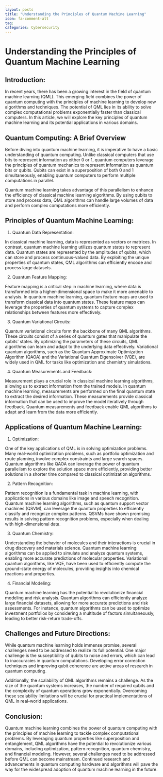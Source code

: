 ```yaml
---
layout: posts
title: "Understanding the Principles of Quantum Machine Learning"
icon: fa-comment-alt
tag:      
categories: Cybersecurity
---
```



# Understanding the Principles of Quantum Machine Learning

## Introduction:

In recent years, there has been a growing interest in the field of quantum machine learning (QML). This emerging field combines the power of quantum computing with the principles of machine learning to develop new algorithms and techniques. The potential of QML lies in its ability to solve complex computational problems exponentially faster than classical computers. In this article, we will explore the key principles of quantum machine learning and its potential applications in various domains.

## Quantum Computing: A Brief Overview

Before diving into quantum machine learning, it is imperative to have a basic understanding of quantum computing. Unlike classical computers that use bits to represent information as either 0 or 1, quantum computers leverage the principles of quantum mechanics to represent information as quantum bits or qubits. Qubits can exist in a superposition of both 0 and 1 simultaneously, enabling quantum computers to perform multiple computations in parallel.

Quantum machine learning takes advantage of this parallelism to enhance the efficiency of classical machine learning algorithms. By using qubits to store and process data, QML algorithms can handle large volumes of data and perform complex computations more efficiently.

## Principles of Quantum Machine Learning:

1. Quantum Data Representation:

In classical machine learning, data is represented as vectors or matrices. In contrast, quantum machine learning utilizes quantum states to represent data. Quantum states are represented by the amplitudes of qubits, which can store and process continuous-valued data. By exploiting the unique properties of quantum states, QML algorithms can efficiently encode and process large datasets.

2. Quantum Feature Mapping:

Feature mapping is a critical step in machine learning, where data is transformed into a higher-dimensional space to make it more amenable to analysis. In quantum machine learning, quantum feature maps are used to transform classical data into quantum states. These feature maps can leverage the properties of quantum systems to capture complex relationships between features more effectively.

3. Quantum Variational Circuits:

Quantum variational circuits form the backbone of many QML algorithms. These circuits consist of a series of quantum gates that manipulate the qubits' states. By optimizing the parameters of these circuits, QML algorithms can learn and adapt to the underlying data effectively. Variational quantum algorithms, such as the Quantum Approximate Optimization Algorithm (QAOA) and the Variational Quantum Eigensolver (VQE), are widely used in QML for tasks like optimization and chemistry simulations.

4. Quantum Measurements and Feedback:

Measurement plays a crucial role in classical machine learning algorithms, allowing us to extract information from the trained models. In quantum machine learning, measurements are performed on the final quantum state to extract the desired information. These measurements provide classical information that can be used to improve the model iteratively through feedback. Quantum measurements and feedback enable QML algorithms to adapt and learn from the data more efficiently.

## Applications of Quantum Machine Learning:

1. Optimization:

One of the key applications of QML is in solving optimization problems. Many real-world optimization problems, such as portfolio optimization and route planning, involve complex constraints and large search spaces. Quantum algorithms like QAOA can leverage the power of quantum parallelism to explore the solution space more efficiently, providing better solutions in a shorter time compared to classical optimization algorithms.

2. Pattern Recognition:

Pattern recognition is a fundamental task in machine learning, with applications in various domains like image and speech recognition. Quantum machine learning algorithms, such as quantum support vector machines (QSVM), can leverage the quantum properties to efficiently classify and recognize complex patterns. QSVMs have shown promising results in solving pattern recognition problems, especially when dealing with high-dimensional data.

3. Quantum Chemistry:

Understanding the behavior of molecules and their interactions is crucial in drug discovery and materials science. Quantum machine learning algorithms can be applied to simulate and analyze quantum systems, enabling more accurate predictions of molecular properties. Variational quantum algorithms, like VQE, have been used to efficiently compute the ground-state energy of molecules, providing insights into chemical reactions and properties.

4. Financial Modeling:

Quantum machine learning has the potential to revolutionize financial modeling and risk analysis. Quantum algorithms can efficiently analyze large financial datasets, allowing for more accurate predictions and risk assessments. For instance, quantum algorithms can be used to optimize investment portfolios by considering a multitude of factors simultaneously, leading to better risk-return trade-offs.

## Challenges and Future Directions:

While quantum machine learning holds immense promise, several challenges need to be addressed to realize its full potential. One major challenge is the susceptibility of qubits to noise and errors, which can lead to inaccuracies in quantum computations. Developing error correction techniques and improving qubit coherence are active areas of research in quantum computing.

Additionally, the scalability of QML algorithms remains a challenge. As the size of the quantum systems increases, the number of required qubits and the complexity of quantum operations grow exponentially. Overcoming these scalability limitations will be crucial for practical implementations of QML in real-world applications.

## Conclusion:

Quantum machine learning combines the power of quantum computing with the principles of machine learning to tackle complex computational problems. By leveraging quantum properties like superposition and entanglement, QML algorithms have the potential to revolutionize various domains, including optimization, pattern recognition, quantum chemistry, and financial modeling. However, several challenges need to be addressed before QML can become mainstream. Continued research and advancements in quantum computing hardware and algorithms will pave the way for the widespread adoption of quantum machine learning in the future.